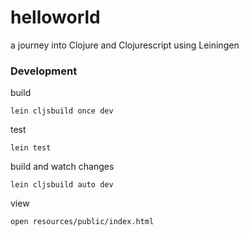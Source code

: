 # helloworld

a journey into Clojure and Clojurescript using Leiningen

### Development

build

```
lein cljsbuild once dev
```

test

```
lein test
```

build and watch changes

```
lein cljsbuild auto dev
```

view
```
open resources/public/index.html
```